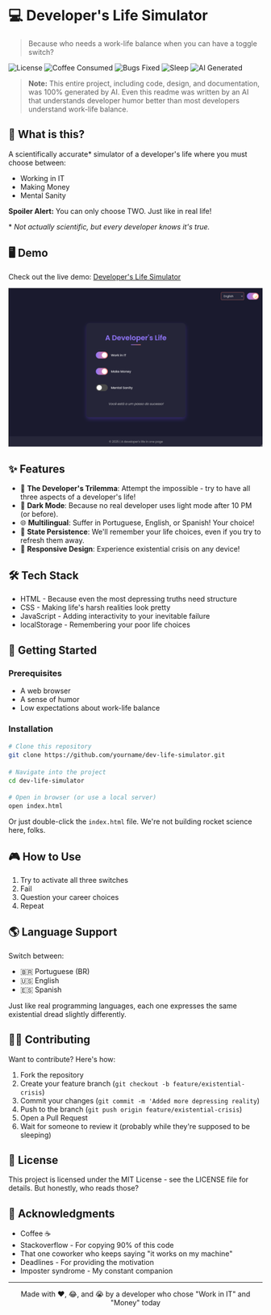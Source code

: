 # 💻 Developer's Life Simulator

> Because who needs a work-life balance when you can have a toggle switch?

![License](https://img.shields.io/badge/license-MIT-blue.svg)
![Coffee Consumed](https://img.shields.io/badge/coffee%20consumed-infinite-brown.svg)
![Bugs Fixed](https://img.shields.io/badge/bugs%20fixed-∞--1-red.svg)
![Sleep](https://img.shields.io/badge/sleep-404%20Not%20Found-orange.svg)
![AI Generated](https://img.shields.io/badge/AI%20Generated-100%25-brightgreen.svg)

> **Note:** This entire project, including code, design, and documentation, was 100% generated by AI. Even this readme was written by an AI that understands developer humor better than most developers understand work-life balance.

## 🤔 What is this?

A scientifically accurate* simulator of a developer's life where you must choose between:
- Working in IT
- Making Money
- Mental Sanity

**Spoiler Alert:** You can only choose TWO. Just like in real life!

\* *Not actually scientific, but every developer knows it's true.*

## 🖥️ Demo

Check out the live demo: [Developer's Life Simulator](https://andradehenrique.github.io/dev-life-simulator)

![Screenshot](/screenshot.png)

## ✨ Features

- 🌈 **The Developer's Trilemma**: Attempt the impossible - try to have all three aspects of a developer's life!
- 🌙 **Dark Mode**: Because no real developer uses light mode after 10 PM (or before).
- 🌐 **Multilingual**: Suffer in Portuguese, English, or Spanish! Your choice!
- 💾 **State Persistence**: We'll remember your life choices, even if you try to refresh them away.
- 📱 **Responsive Design**: Experience existential crisis on any device!

## 🛠️ Tech Stack

- HTML - Because even the most depressing truths need structure
- CSS - Making life's harsh realities look pretty
- JavaScript - Adding interactivity to your inevitable failure
- localStorage - Remembering your poor life choices

## 🚀 Getting Started

### Prerequisites

- A web browser
- A sense of humor
- Low expectations about work-life balance

### Installation

```bash
# Clone this repository
git clone https://github.com/yourname/dev-life-simulator.git

# Navigate into the project
cd dev-life-simulator

# Open in browser (or use a local server)
open index.html
```
Or just double-click the `index.html` file. We're not building rocket science here, folks.

## 🎮 How to Use

1. Try to activate all three switches
2. Fail
3. Question your career choices
4. Repeat

## 🌎 Language Support

Switch between:

- 🇧🇷 Portuguese (BR)
- 🇺🇸 English
- 🇪🇸 Spanish

Just like real programming languages, each one expresses the same existential dread slightly differently.

## 🧑‍💻 Contributing
Want to contribute? Here's how:

1. Fork the repository
2. Create your feature branch (`git checkout -b feature/existential-crisis`)
3. Commit your changes (`git commit -m 'Added more depressing reality`)
4. Push to the branch (`git push origin feature/existential-crisis`)
5. Open a Pull Request
6. Wait for someone to review it (probably while they're supposed to be sleeping)

## 📜 License

This project is licensed under the MIT License - see the LICENSE file for details. But honestly, who reads those?

## 🙏 Acknowledgments

- Coffee ☕
- Stackoverflow - For copying 90% of this code
- That one coworker who keeps saying "it works on my machine"
- Deadlines - For providing the motivation
- Imposter syndrome - My constant companion
  
---

<p align="center">Made with ❤️, 😂, and 😭 by a developer who chose "Work in IT" and "Money" today</p>